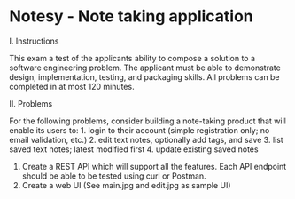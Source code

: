 # Notesy - Note taking application

I. Instructions

This exam a test of the applicants ability to compose a solution to a software
engineering problem. The applicant must be able to demonstrate design,
implementation, testing, and packaging skills. All problems can be completed in
at most 120 minutes.

II. Problems

For the following problems, consider building a note-taking product that will
enable its users to:
    1. login to their account (simple registration only; no email validation,
       etc.)
    2. edit text notes, optionally add tags, and save
    3. list saved text notes; latest modified first
    4. update existing saved notes

1. Create a REST API which will support all the features. Each API endpoint
   should be able to be tested using curl or Postman.
2. Create a web UI (See main.jpg and edit.jpg as sample UI)
